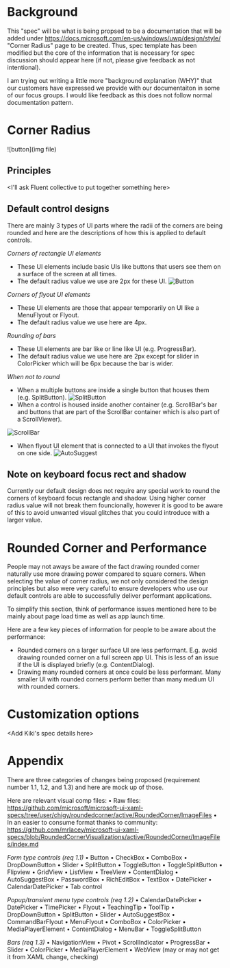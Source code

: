 # Background
This "spec" will be what is being propsed to be a documentation that will be added under https://docs.microsoft.com/en-us/windows/uwp/design/style/ "Corner Radius" page to be created. Thus, spec template has been modified but the core of the information that is necessary for spec discussion should appear here (if not, please give feedback as not intentional).

I am trying out writing a little more "background explanation (WHY)" that our customers have expressed we provide with our documentaiton in some of our focus groups. I would like feedback as this does not follow normal documentation pattern.

# Corner Radius
![button](img file)
<Add thinking behind why we are rounding corners related to Fluent design.>
  
## Principles
<I'll ask Fluent collective to put together something here>

## Default control designs
There are mainly 3 types of UI parts where the radii of the corners are being rounded and here are the descriptions of how this is applied to default controls.

*Corners of rectangle UI elements*
- These UI elements include basic UIs like buttons that users see them on a surface of the screen at all times.
- The default radius value we use are 2px for these UI.
![Button](https://github.com/microsoft/microsoft-ui-xaml-specs/blob/user/chigy/roundedcorner/active/RoundedCorner/ImageFiles/Button.png)

*Corners of flyout UI elements*
- These UI elements are those that appear temporarily on UI like a MenuFlyout or Flyout.
- The default radius value we use here are 4px.

*Rounding of bars*
- These UI elements are bar like or line like UI (e.g. ProgressBar).
- The default radius value we use here are 2px except for slider in ColorPicker which will be 6px because the bar is wider.

*When not to round*
- When a multiple buttons are inside a single button that houses them (e.g. SplitButton).
![SplitButton](https://github.com/microsoft/microsoft-ui-xaml-specs/blob/user/chigy/roundedcorner/active/RoundedCorner/ImageFiles/SplitButton2.png)
- When a control is housed inside another container (e.g. ScrollBar's bar and buttons that are part of the ScrollBar container which is also part of a ScrollViewer).

![ScrollBar](https://github.com/microsoft/microsoft-ui-xaml-specs/blob/user/chigy/roundedcorner/active/RoundedCorner/ImageFiles/ScrollBar.png)
- When flyout UI element that is connected to a UI that invokes the flyout on one side.
![AutoSuggest](https://github.com/microsoft/microsoft-ui-xaml-specs/blob/user/chigy/roundedcorner/active/RoundedCorner/ImageFiles/AutoSuggest.png)

## Note on keyboard focus rect and shadow
Currently our default design does not require any special work to round the corners of keyboard focus rectangle and shadow. Using higher corner radius value will not break them founcionally, however it is good to be aware of this to avoid unwanted visual glitches that you could introduce with a larger value.

# Rounded Corner and Performance
People may not aways be aware of the fact drawing rounded corner naturally use more drawing power compared to square corners. When selecting the value of corner radius, we not only considered the design principles but also were very careful to ensure developers who use our default controls are able to successfully deliver performant applications. 

To simplify this section, think of performance issues mentioned here to be mainly about page load time as well as app launch time.

Here are a few key pieces of information for people to be aware about the performance:
- Rounded corners on a larger surface UI are less performant. E.g. avoid drawing rounded corner on a full screen app UI. This is less of an issue if the UI is displayed briefly (e.g. ContentDialog).
- Drawing many rounded corners at once could be less performant. Many smaller UI with rounded corners perform better than many medium UI with rounded corners.

# Customization options
<Add Kiki's spec details here>

# Appendix
There are three categories of changes being proposed (requirement number 1.1, 1.2, and 1.3) and here are mock up of those.

Here are relevant visual comp files: 
•	Raw files: https://github.com/microsoft/microsoft-ui-xaml-specs/tree/user/chigy/roundedcorner/active/RoundedCorner/ImageFiles
•	In an easier to consume format thanks to community: https://github.com/mrlacey/microsoft-ui-xaml-specs/blob/RoundedCornerVisualizations/active/RoundedCorner/ImageFiles/index.md

*Form type controls (req 1.1)*
•	Button
•	CheckBox
•	ComboBox
•	DropDownButton
•	Slider
•	SplitButton
•	ToggleButton
•	ToggleSplitButton
•	Flipview
•	GridView
•	ListView
•	TreeView
•	ContentDialog
•	AutoSuggestBox
•	PasswordBox
•	RichEditBox
•	TextBox
•	DatePicker
•	CalendarDatePicker
•	Tab control

*Popup/transient menu type controls (req 1.2)*
•	CalendarDatePicker
•	DatePicker
•	TimePicker
•	Flyout
•	TeachingTip
•	ToolTip
•	DropDownButton
•	SplitButton
•	Slider
•	AutoSuggestBox
•	CommandBarFlyout
•	MenuFlyout
•	ComboBox
•	ColorPicker
•	MediaPlayerElement
•	ContentDialog
•	MenuBar
•	ToggleSplitButton

*Bars (req 1.3)*
•	NavigationView
•	Pivot
•	ScrollIndicator
•	ProgressBar
•	Slider
•	ColorPicker
•	MediaPlayerElement
•	WebView (may or may not get it from XAML change, checking)
